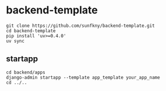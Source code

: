 # backend-template
```shell
git clone https://github.com/sunfkny/backend-template.git
cd backend-template
pip install 'uv>=0.4.0'
uv sync
```
## startapp
```shell
cd backend/apps
django-admin startapp --template app_template your_app_name
cd ../..
```
